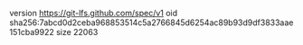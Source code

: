 version https://git-lfs.github.com/spec/v1
oid sha256:7abcd0d2ceba968853514c5a2766845d6254ac89b93d9df3833aae151cba9922
size 22063
